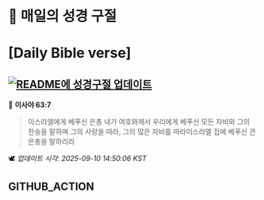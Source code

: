# 🙏 매일의 성경 구절
# [Daily Bible verse]
## [![README에 성경구절 업데이트](https://github.com/DONGSUKA/first_test/actions/workflows/update-readme-bible.yml/badge.svg)](https://github.com/DONGSUKA/first_test/actions/workflows/update-readme-bible.yml)
<!-- START_BIBLE_VERSE -->
📖 **이사야 63:7**
> 이스라엘에게 베푸신 은총 내가 여호와께서 우리에게 베푸신 모든 자비와 그의 찬송을 말하며 그의 사랑을 따라, 그의 많은 자비를 따라이스라엘 집에 베푸신 큰 은총을 말하리라

🕊️ _업데이트 시각: 2025-09-10 14:50:06 KST_
  <!-- END_BIBLE_VERSE -->
## GITHUB_ACTION
